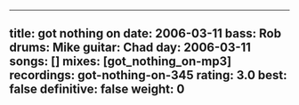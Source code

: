 
---
title: got nothing on
date: 2006-03-11
bass:	Rob
drums:	Mike
guitar:	Chad
day: 2006-03-11
songs: []
mixes: [got_nothing_on-mp3]
recordings: got-nothing-on-345
rating: 3.0
best: false
definitive: false
weight: 0
---
